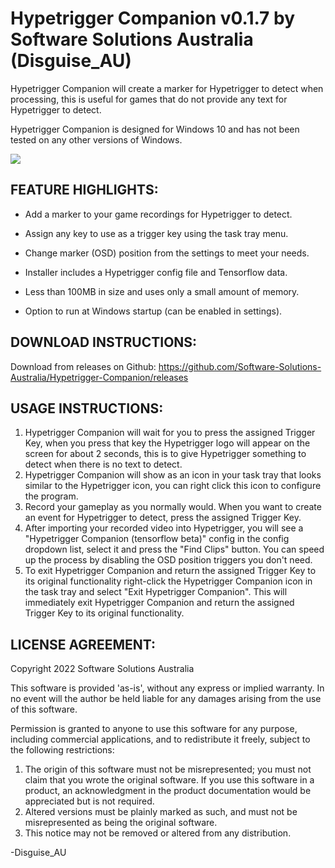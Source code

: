 # Hypetrigger Companion v0.1.7 by Software Solutions Australia (Disguise_AU)

Hypetrigger Companion will create a marker for Hypetrigger to detect when processing, this is useful for games that do not provide any text for Hypetrigger to detect.

Hypetrigger Companion is designed for Windows 10 and has not been tested on any other versions of Windows.

[![](https://i.postimg.cc/JnLxJWy8/HTC.png)](https://postimg.cc/mcm7fJNp)


## FEATURE HIGHLIGHTS:

* Add a marker to your game recordings for Hypetrigger to detect.

* Assign any key to use as a trigger key using the task tray menu.

* Change marker (OSD) position from the settings to meet your needs.

* Installer includes a Hypetrigger config file and Tensorflow data.

* Less than 100MB in size and uses only a small amount of memory.

* Option to run at Windows startup (can be enabled in settings).


## DOWNLOAD INSTRUCTIONS:

Download from releases on Github: https://github.com/Software-Solutions-Australia/Hypetrigger-Companion/releases


## USAGE INSTRUCTIONS:

1. Hypetrigger Companion will wait for you to press the assigned Trigger Key, when you press that key the Hypetrigger logo will appear on the screen for about 2 seconds, this is to give Hypetrigger something to detect when there is no text to detect.
2. Hypetrigger Companion will show as an icon in your task tray that looks similar to the Hypetrigger icon, you can right click this icon to configure the program.
3. Record your gameplay as you normally would. When you want to create an event for Hypetrigger to detect, press the assigned Trigger Key.
4. After importing your recorded video into Hypetrigger, you will see a "Hypetrigger Companion (tensorflow beta)" config in the config dropdown list, select it and press the "Find Clips" button. You can speed up the process by disabling the OSD position triggers you don't need.
5. To exit Hypetrigger Companion and return the assigned Trigger Key to its original functionality right-click the Hypetrigger Companion icon in the task tray and select "Exit Hypetrigger Companion".
This will immediately exit Hypetrigger Companion and return the assigned Trigger Key to its original functionality.


## LICENSE AGREEMENT:

Copyright 2022 Software Solutions Australia

This software is provided 'as-is', without any express or implied warranty. In no event will the author be held liable for any damages arising from the use of this software.

Permission is granted to anyone to use this software for any purpose, including commercial applications, and to redistribute it freely, subject to the following restrictions:

1. The origin of this software must not be misrepresented; you must not claim that you wrote the original software.
   If you use this software in a product, an acknowledgment in the product documentation would be appreciated but is not required.
2. Altered versions must be plainly marked as such, and must not be misrepresented as being the original software.
3. This notice may not be removed or altered from any distribution.


-Disguise_AU
